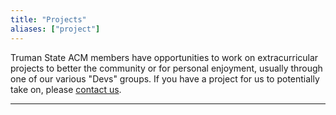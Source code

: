 ```yaml
---
title: "Projects"
aliases: ["project"]
---
```


Truman State ACM members have opportunities to work on extracurricular 
projects to better the community or for personal enjoyment, usually through 
one of our various "Devs" groups. If you have a project for us to potentially 
take on, please [contact us](/about#contact-us).

---